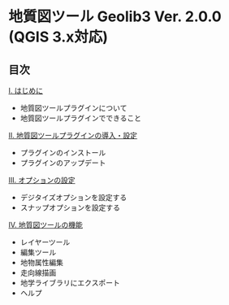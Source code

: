 # 地質図ツール Geolib3 Ver. 2.0.0  (QGIS 3.x対応)
## 目次
[I. はじめに](chapter01.md)
* 地質図ツールプラグインについて
* 地質図ツールプラグインでできること

[II. 地質図ツールプラグインの導入・設定](chapter02.md)
* プラグインのインストール
* プラグインのアップデート

[III. オプションの設定](chapter03.md)
* デジタイズオプションを設定する
* スナップオプションを設定する

[IV. 地質図ツールの機能](chapter04.md)
* レイヤーツール
* 編集ツール
* 地物属性編集
* 走向線描画
* 地学ライブラリにエクスポート
* ヘルプ
